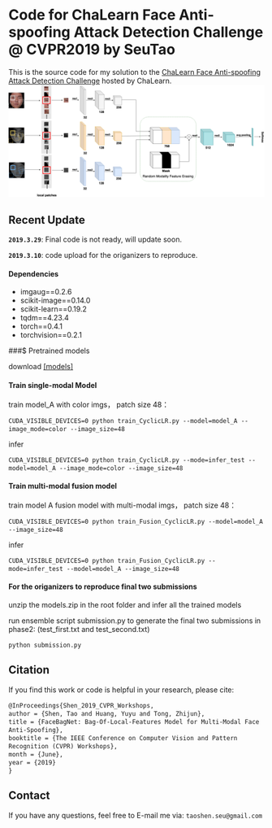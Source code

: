 # Code for ChaLearn Face Anti-spoofing Attack Detection Challenge @ CVPR2019 by SeuTao
This is the source code for my solution to the [ChaLearn Face Anti-spoofing Attack Detection Challenge](https://competitions.codalab.org/competitions/20853#learn_the_details) hosted by ChaLearn. 
![image](PNG/v1_fusion.png)
## Recent Update

**`2019.3.29`**: Final code is not ready, will update soon.

**`2019.3.10`**: code upload for the origanizers to reproduce.

#### Dependencies
- imgaug==0.2.6
- scikit-image==0.14.0
- scikit-learn==0.19.2
- tqdm==4.23.4
- torch==0.4.1
- torchvision==0.2.1

###$ Pretrained models

download [\[models\]](https://drive.google.com/open?id=1YHqPbGOiXlmgHLhc5a9lJrxRS1GIheKJ)

#### Train single-modal Model
train model_A with color imgs， patch size 48：
```
CUDA_VISIBLE_DEVICES=0 python train_CyclicLR.py --model=model_A --image_mode=color --image_size=48
```
infer
```
CUDA_VISIBLE_DEVICES=0 python train_CyclicLR.py --mode=infer_test --model=model_A --image_mode=color --image_size=48
```


#### Train multi-modal fusion model
train model A fusion model with multi-modal imgs， patch size 48：
```
CUDA_VISIBLE_DEVICES=0 python train_Fusion_CyclicLR.py --model=model_A --image_size=48
```
infer
```
CUDA_VISIBLE_DEVICES=0 python train_Fusion_CyclicLR.py --mode=infer_test --model=model_A --image_size=48
```

#### For the origanizers to reproduce final two submissions
unzip the models.zip in the root folder and infer all the trained models 

run ensemble script submission.py to generate the final two submissions in phase2:
(test_first.txt and test_second.txt)
```
python submission.py
```

## Citation
If you find this work or code is helpful in your research, please cite:
```
@InProceedings{Shen_2019_CVPR_Workshops,
author = {Shen, Tao and Huang, Yuyu and Tong, Zhijun},
title = {FaceBagNet: Bag-Of-Local-Features Model for Multi-Modal Face Anti-Spoofing},
booktitle = {The IEEE Conference on Computer Vision and Pattern Recognition (CVPR) Workshops},
month = {June},
year = {2019}
}
```

## Contact
If you have any questions, feel free to E-mail me via: `taoshen.seu@gmail.com`







